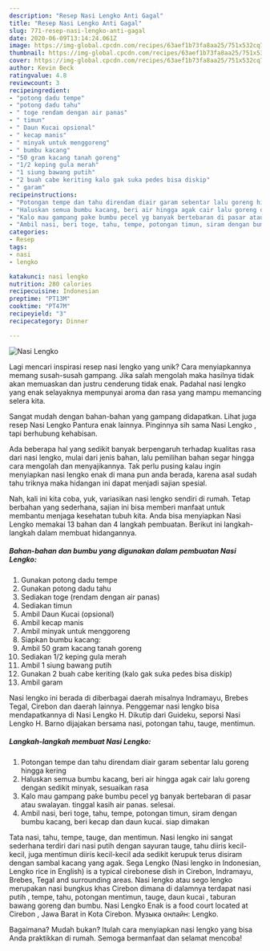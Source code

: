 ```yaml
---
description: "Resep Nasi Lengko Anti Gagal"
title: "Resep Nasi Lengko Anti Gagal"
slug: 771-resep-nasi-lengko-anti-gagal
date: 2020-06-09T13:14:24.061Z
image: https://img-global.cpcdn.com/recipes/63aef1b73fa8aa25/751x532cq70/nasi-lengko-foto-resep-utama.jpg
thumbnail: https://img-global.cpcdn.com/recipes/63aef1b73fa8aa25/751x532cq70/nasi-lengko-foto-resep-utama.jpg
cover: https://img-global.cpcdn.com/recipes/63aef1b73fa8aa25/751x532cq70/nasi-lengko-foto-resep-utama.jpg
author: Kevin Beck
ratingvalue: 4.8
reviewcount: 3
recipeingredient:
- "potong dadu tempe"
- "potong dadu tahu"
- " toge rendam dengan air panas"
- " timun"
- " Daun Kucai opsional"
- " kecap manis"
- " minyak untuk menggoreng"
- " bumbu kacang"
- "50 gram kacang tanah goreng"
- "1/2 keping gula merah"
- "1 siung bawang putih"
- "2 buah cabe keriting kalo gak suka pedes bisa diskip"
- " garam"
recipeinstructions:
- "Potongan tempe dan tahu direndam diair garam sebentar lalu goreng hingga kering"
- "Haluskan semua bumbu kacang, beri air hingga agak cair lalu goreng dengan sedikit minyak, sesuaikan rasa"
- "Kalo mau gampang pake bumbu pecel yg banyak bertebaran di pasar atau swalayan. tinggal kasih air panas. selesai."
- "Ambil nasi, beri toge, tahu, tempe, potongan timun, siram dengan bumbu kacang, beri kecap dan daun kucai. siap dimakan"
categories:
- Resep
tags:
- nasi
- lengko

katakunci: nasi lengko 
nutrition: 280 calories
recipecuisine: Indonesian
preptime: "PT13M"
cooktime: "PT47M"
recipeyield: "3"
recipecategory: Dinner

---
```



![Nasi Lengko](https://img-global.cpcdn.com/recipes/63aef1b73fa8aa25/751x532cq70/nasi-lengko-foto-resep-utama.jpg)

Lagi mencari inspirasi resep nasi lengko yang unik? Cara menyiapkannya memang susah-susah gampang. Jika salah mengolah maka hasilnya tidak akan memuaskan dan justru cenderung tidak enak. Padahal nasi lengko yang enak selayaknya mempunyai aroma dan rasa yang mampu memancing selera kita.

Sangat mudah dengan bahan-bahan yang gampang didapatkan. Lihat juga resep Nasi Lengko Pantura enak lainnya. Pinginnya sih sama Nasi Lengko , tapi berhubung kehabisan.

Ada beberapa hal yang sedikit banyak berpengaruh terhadap kualitas rasa dari nasi lengko, mulai dari jenis bahan, lalu pemilihan bahan segar hingga cara mengolah dan menyajikannya. Tak perlu pusing kalau ingin menyiapkan nasi lengko enak di mana pun anda berada, karena asal sudah tahu triknya maka hidangan ini dapat menjadi sajian spesial.


Nah, kali ini kita coba, yuk, variasikan nasi lengko sendiri di rumah. Tetap berbahan yang sederhana, sajian ini bisa memberi manfaat untuk membantu menjaga kesehatan tubuh kita. Anda bisa menyiapkan Nasi Lengko memakai 13 bahan dan 4 langkah pembuatan. Berikut ini langkah-langkah dalam membuat hidangannya.

<!--inarticleads1-->

##### Bahan-bahan dan bumbu yang digunakan dalam pembuatan Nasi Lengko:

1. Gunakan potong dadu tempe
1. Gunakan potong dadu tahu
1. Sediakan  toge (rendam dengan air panas)
1. Sediakan  timun
1. Ambil  Daun Kucai (opsional)
1. Ambil  kecap manis
1. Ambil  minyak untuk menggoreng
1. Siapkan  bumbu kacang:
1. Ambil 50 gram kacang tanah goreng
1. Sediakan 1/2 keping gula merah
1. Ambil 1 siung bawang putih
1. Gunakan 2 buah cabe keriting (kalo gak suka pedes bisa diskip)
1. Ambil  garam


Nasi lengko ini berada di diberbagai daerah misalnya Indramayu, Brebes Tegal, Cirebon dan daerah lainnya. Penggemar nasi lengko bisa mendapatkannya di Nasi Lengko H. Dikutip dari Guideku, seporsi Nasi Lengko H. Barno dijajakan bersama nasi, potongan tahu, tauge, mentimun. 

<!--inarticleads2-->

##### Langkah-langkah membuat Nasi Lengko:

1. Potongan tempe dan tahu direndam diair garam sebentar lalu goreng hingga kering
1. Haluskan semua bumbu kacang, beri air hingga agak cair lalu goreng dengan sedikit minyak, sesuaikan rasa
1. Kalo mau gampang pake bumbu pecel yg banyak bertebaran di pasar atau swalayan. tinggal kasih air panas. selesai.
1. Ambil nasi, beri toge, tahu, tempe, potongan timun, siram dengan bumbu kacang, beri kecap dan daun kucai. siap dimakan


Tata nasi, tahu, tempe, tauge, dan mentimun. Nasi lengko ini sangat sederhana terdiri dari nasi putih dengan sayuran tauge, tahu diiris kecil-kecil, juga mentimun diiris kecil-kecil ada sedikit kerupuk terus disiram dengan sambal kacang yang agak. Sega Lengko (Nasi lengko in Indonesian, Lengko rice in English) is a typical cirebonese dish in Cirebon, Indramayu, Brebes, Tegal and surrounding areas. Nasi lengko atau sego lengko merupakan nasi bungkus khas Cirebon dimana di dalamnya terdapat nasi putih , tempe, tahu, potongan mentimun, tauge, daun kucai , taburan bawang goreng dan bumbu. Nasi Lengko Enak is a food court located at Cirebon , Jawa Barat in Kota Cirebon. Музыка онлайн: Lengko. 

Bagaimana? Mudah bukan? Itulah cara menyiapkan nasi lengko yang bisa Anda praktikkan di rumah. Semoga bermanfaat dan selamat mencoba!
